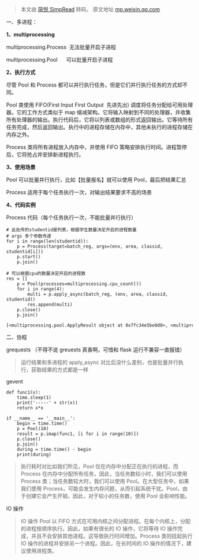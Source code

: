 > 本文由 [简悦 SimpRead](http://ksria.com/simpread/) 转码， 原文地址 [mp.weixin.qq.com](https://mp.weixin.qq.com/s?__biz=MzIzMDY5MjM3NQ==&mid=2247484257&idx=1&sn=e44b30ae6396752c96f072cc398fde3f&chksm=e8aec019dfd9490f655a2c602a4292ba9e645a5e50f21e26d163ff04c48f9d67cc725664fd1d&scene=132#wechat_redirect)

一、多进程：

**1、multiprocessing**

multiprocessing.Process  无法批量开启子进程

multiprocessing.Pool      可以批量开启子进程

**2、执行方式**  

尽管 Pool 和 Process 都可以并行执行任务，但是它们并行执行任务的方式却不同。

Pool 类使用 FIFO(First Input First Output  先进先出) 调度将任务分配给可用处理器。它的工作方式类似于 map 缩减架构。它将输入映射到不同的处理器，并收集所有处理器的输出。执行代码后，它将以列表或数组的形式返回输出。它等待所有任务完成，然后返回输出。执行中的进程存储在内存中，其他未执行的进程存储在内存之外。

Process 类将所有进程放入内存中，并使用 FIFO 策略安排执行时间。进程暂停后，它将抢占并安排新进程执行。

**3、使用场景**  

Pool 可以批量并行执行，比如【批量报名】就可以使用 Pool，最后把结果汇总  

Process 适用于每个任务执行一次，对输出结果要求不高的场景

**4、代码实例**

Process 代码（每个任务执行一次，不能批量并行执行）

```
# 此处传的studentid是列表，根据学生数量决定开启的进程数量
# args 多个参数传递
for i in range(len(studentid)): 
    p = Process(target=batch_reg, args=(env, area, classid, studentid[i]))
    p.start()
    p.join()
```

```
# 可以根据cpu的数量决定开启的进程数
res = []
    p = Pool(processes=multiprocessing.cpu_count())
    for i in range(4):
        multi = p.apply_async(batch_reg, (env, area, classid, studentid))
        res.append(multi)
    p.close()
    p.join()
```

```
[<multiprocessing.pool.ApplyResult object at 0x7fc34e5be0d0>, <multiprocessing.pool.ApplyResult object at 0x7fc34e5be1d0>, <multiprocessing.pool.ApplyResult object at 0x7fc34e5be290>, <multiprocessing.pool.ApplyResult object at 0x7fc34e5be350>]
```

二、协程  

grequests （不得不说 greuests 真香啊，可惜和 flask 运行不兼容一直报错）  

> 运行结果和多进程的 apply_async 对比后没什么差别，也是批量并行执行，获取结果的方式都是一样

gevent   

```
def func1(x):
    time.sleep(1)
    print('-----' + str(x))
    return x*x

if __name__ == '__main__':
    begin = time.time()
    p = Pool(10)
    result = p.imap(func1, [i for i in range(10)])
    p.close()
    p.join()
    during = time.time() - begin
    print(during)
```

> 执行耗时对比如我们所见，Pool 仅在内存中分配正在执行的进程，而 Process 在内存中分配所有任务，因此，当任务数较小时，我们可以使用 Process 类；当任务数较大时，我们可以使用 Pool。在大型任务中，如果我们使用 Process，可能会发生内存问题，从而引起系统干扰。Pool，由于创建它会产生开销，因此，对于较小的任务数，使用 Pool 会影响性能。

IO 操作  

> IO 操作 Pool 以 FIFO 方式在可用内核之间分配进程。在每个内核上，分配的进程按顺序执行。因此，如果有很长的 IO 操作，它将等待 IO 操作完成，并且不会安排其他进程。这导致执行时间增加。Process 类则挂起执行 IO 操作的进程并安排另一个进程。因此，在长时间的 IO 操作的情况下，建议使用进程类。